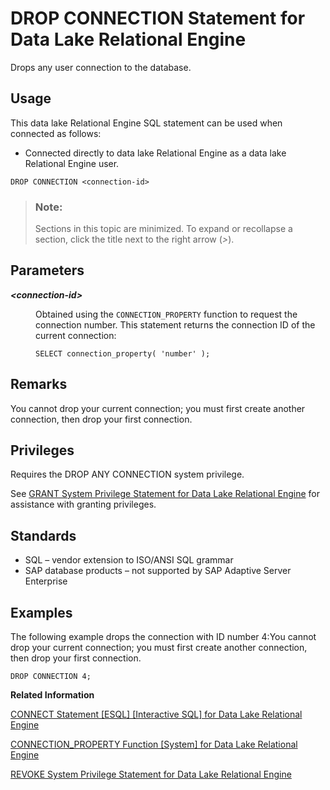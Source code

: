 <!-- loioa61c4fa184f21015b43ac105d9d73fe2 -->

# DROP CONNECTION Statement for Data Lake Relational Engine

Drops any user connection to the database.



<a name="loioa61c4fa184f21015b43ac105d9d73fe2__section_ovp_dvr_znb"/>

## Usage

This data lake Relational Engine SQL statement can be used when connected as follows:

-   Connected directly to data lake Relational Engine as a data lake Relational Engine user.



```
DROP CONNECTION <connection-id>
```



> ### Note:  
> Sections in this topic are minimized. To expand or recollapse a section, click the title next to the right arrow \(*\>*\).



<a name="loioa61c4fa184f21015b43ac105d9d73fe2__IQ_Parameters"/>

## Parameters


<dl>
<dt><b>

*<connection-id\>*

</b></dt>
<dd>

Obtained using the `CONNECTION_PROPERTY` function to request the connection number. This statement returns the connection ID of the current connection:

```
SELECT connection_property( 'number' );
```



</dd>
</dl>



<a name="loioa61c4fa184f21015b43ac105d9d73fe2__IQ_Usage"/>

## Remarks

You cannot drop your current connection; you must first create another connection, then drop your first connection.



<a name="loioa61c4fa184f21015b43ac105d9d73fe2__IQ_Permissions"/>

## Privileges

Requires the DROP ANY CONNECTION system privilege.

See [GRANT System Privilege Statement for Data Lake Relational Engine](grant-system-privilege-statement-for-data-lake-relational-engine-a3dfcb0.md) for assistance with granting privileges.



<a name="loioa61c4fa184f21015b43ac105d9d73fe2__IQ_Standards"/>

## Standards

-   SQL – vendor extension to ISO/ANSI SQL grammar
-   SAP database products – not supported by SAP Adaptive Server Enterprise



<a name="loioa61c4fa184f21015b43ac105d9d73fe2__IQ_Examples"/>

## Examples

The following example drops the connection with ID number 4:You cannot drop your current connection; you must first create another connection, then drop your first connection.

```
DROP CONNECTION 4;
```

**Related Information**  


[CONNECT Statement \[ESQL\] \[Interactive SQL\] for Data Lake Relational Engine](connect-statement-esql-interactive-sql-for-data-lake-relational-engine-a6164a2.md "Establishes a connection to the database identified by database-name running on the server identified by engine-name.")

[CONNECTION\_PROPERTY Function \[System\] for Data Lake Relational Engine](../050-system-sql-functions/connection-property-function-system-for-data-lake-relational-engine-a53eeaf.md "Returns the value of a given connection property as a string.")

[REVOKE System Privilege Statement for Data Lake Relational Engine](revoke-system-privilege-statement-for-data-lake-relational-engine-a3eadda.md "Removes specific system privileges from specific users and the right to administer the privilege.")

